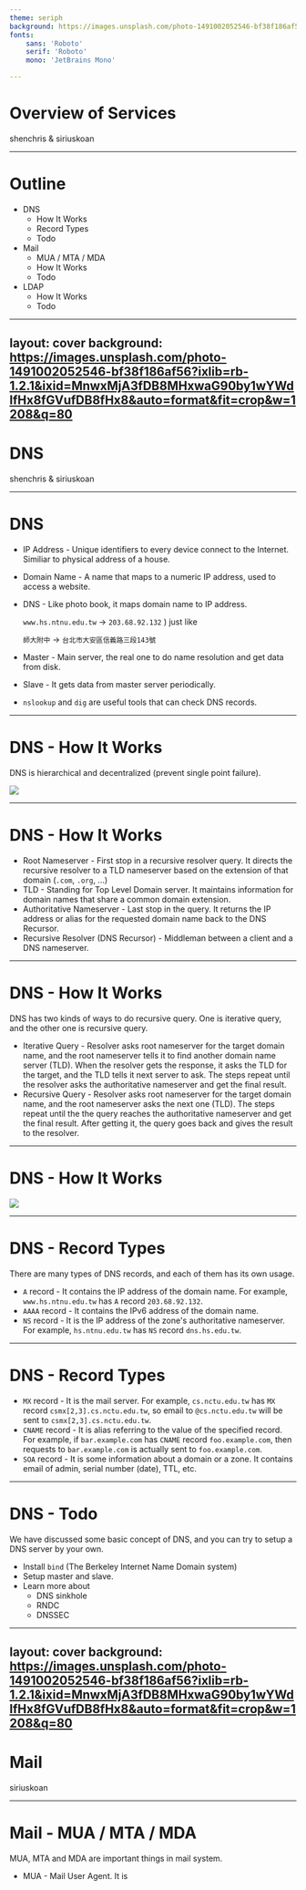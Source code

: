 ```yaml
---
theme: seriph
background: https://images.unsplash.com/photo-1491002052546-bf38f186af56?ixlib=rb-1.2.1&ixid=MnwxMjA3fDB8MHxwaG90by1wYWdlfHx8fGVufDB8fHx8&auto=format&fit=crop&w=1208&q=80
fonts:
    sans: 'Roboto'
    serif: 'Roboto'
    mono: 'JetBrains Mono'

---
```


# Overview of Services

shenchris & siriuskoan

---

# Outline

- DNS
  - How It Works
  - Record Types
  - Todo
- Mail
  - MUA / MTA / MDA
  - How It Works
  - Todo
- LDAP
  - How It Works
  - Todo

---
layout: cover
background: https://images.unsplash.com/photo-1491002052546-bf38f186af56?ixlib=rb-1.2.1&ixid=MnwxMjA3fDB8MHxwaG90by1wYWdlfHx8fGVufDB8fHx8&auto=format&fit=crop&w=1208&q=80
---

# DNS

shenchris & siriuskoan

---

# DNS

- IP Address - Unique identifiers to every device connect to the Internet. Similiar to physical address of a house.
- Domain Name - A name that maps to a numeric IP address, used to access a website.
- DNS - Like photo book, it maps domain name to IP address.
  
  `www.hs.ntnu.edu.tw` -> `203.68.92.132`
  )
  just like

  `師大附中` -> `台北市大安區信義路三段143號`

- Master - Main server, the real one to do name resolution and get data from disk.
- Slave - It gets data from master server periodically.
- `nslookup` and `dig` are useful tools that can check DNS records.

<!--

Explanation

-->

---

# DNS - How It Works

DNS is hierarchical and decentralized (prevent single point failure).

![](/dns-hier.png)

---

# DNS - How It Works

- Root Nameserver - First stop in a recursive resolver query. It directs the recursive resolver to a TLD nameserver based on the extension of that domain (`.com`, `.org`, ...)
- TLD - Standing for Top Level Domain server. It maintains information for domain names that share a common domain extension.
- Authoritative Nameserver - Last stop in the query. It returns the IP address or alias for the requested domain name back to the DNS Recursor.
- Recursive Resolver (DNS Recursor) - Middleman between a client and a DNS nameserver.

<!--

Explanation

The path is Root Nameserver -> TLD -> Middle -> Authoritative Nameserver

-->

---

# DNS - How It Works

DNS has two kinds of ways to do recursive query. One is iterative query, and the other one is recursive query.

- Iterative Query - Resolver asks root nameserver for the target domain name, and the root nameserver tells it to find another domain name server (TLD). When the resolver gets the response, it asks the TLD for the target, and the TLD tells it next server to ask. The steps repeat until the resolver asks the authoritative nameserver and get the final result.
- Recursive Query - Resolver asks root nameserver for the target domain name, and the root nameserver asks the next one (TLD). The steps repeat until the the query reaches the authoritative nameserver and get the final result. After getting it, the query goes back and gives the result to the resolver.

---

# DNS - How It Works

![](/dns-iter-recur.png)

<!--

Red is iterative query and blue is recursive query.

-->

---

# DNS - Record Types

There are many types of DNS records, and each of them has its own usage.

- `A` record - It contains the IP address of the domain name. For example, `www.hs.ntnu.edu.tw` has `A` record `203.68.92.132`.
- `AAAA` record - It contains the IPv6 address of the domain name.
- `NS` record - It is the IP address of the zone's authoritative nameserver. For example, `hs.ntnu.edu.tw` has `NS` record `dns.hs.edu.tw`.

---

# DNS - Record Types

- `MX` record - It is the mail server. For example, `cs.nctu.edu.tw` has `MX` record `csmx[2,3].cs.nctu.edu.tw`, so email to `@cs.nctu.edu.tw` will be sent to `csmx[2,3].cs.nctu.edu.tw`.
- `CNAME` record - It is alias referring to the value of the specified record. For example, if `bar.example.com` has `CNAME` record `foo.example.com`, then requests to `bar.example.com` is actually sent to `foo.example.com`.
- `SOA` record - It is some information about a domain or a zone. It contains email of admin, serial number (date), TTL, etc.

<!--

Two MX record means load balance.

-->

---

# DNS - Todo

We have discussed some basic concept of DNS, and you can try to setup a DNS server by your own.

- Install `bind` (The Berkeley Internet Name Domain system)
- Setup master and slave.
- Learn more about
  - DNS sinkhole
  - RNDC
  - DNSSEC

---
layout: cover
background: https://images.unsplash.com/photo-1491002052546-bf38f186af56?ixlib=rb-1.2.1&ixid=MnwxMjA3fDB8MHxwaG90by1wYWdlfHx8fGVufDB8fHx8&auto=format&fit=crop&w=1208&q=80
---

# Mail

siriuskoan

---

# Mail - MUA / MTA / MDA

MUA, MTA and MDA are important things in mail system.

- MUA - Mail User Agent. It is 
